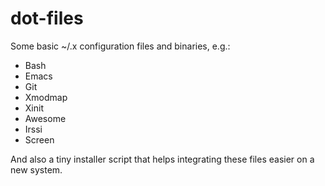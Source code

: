 # dot-files

Some basic ~/.x configuration files and binaries, e.g.:

 * Bash
 * Emacs
 * Git
 * Xmodmap
 * Xinit
 * Awesome
 * Irssi
 * Screen
 
And also a tiny installer script that helps integrating these files
easier on a new system.

